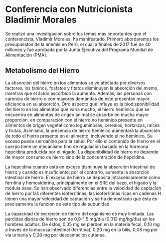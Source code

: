 # Conferencia con Nutricionista Bladimir Morales
<p>Se realizó una investigación sobre los temas más importantes que el conferencista, Vladimir Morales,  ha manifestado. Primero abordaremos los presupuestos de la anemia en Perú, el cual a finales de 2017 fue de 40 millones y fue  aprobada por la Junta Ejecutiva del Programa Mundial de Alimentación (PMA).</p>

<h2> Metabolismo del Hierro </h2>
<p>La absorción del hierro en los alimentos se ve afectada por diversos factores, los taninos, fosfatos y fitatos disminuyen la absorción del mismo, mientras que el ácido ascórbico la aumenta. Además, las personas con carencia de hierro o con mayores demandas de este presentan mayor eficiencia en su absorción. Otro aspecto que influye es la biodisponibilidad del hierro en los alimentos que varía mucho, el hierro hemínico que se encuentra en alimentos de origen animal se absorbe en mucha mayor proporción, en comparación con el hierro no hemínico presente en alimentos de origen vegetal como leguminosas, cereales, hortalizas, raíces y frutas. Asimismo, la presencia de hierro hemínico aumentará la absorción de todo el hierro presente en el alimento, incluyendo el no hemínico. Su exceso puede ser dañino para la salud. Por ello el contenido de hierro en el cuerpo tiene un mecanismo fino de regulación basado en la hormona hepcidina producida por el hígado. La disponibilidad de hierro no depende de mayor consumo de hierro sino de la concentración de hepcidina.</p>
<p>La hepcidina cuando está en exceso disminuye la absorción intestinal de hierro y cuando es insuficiente; por el contrario, aumenta la absorción intestinal de hierro. El exceso de hierro se deposita intracelularmente como ferritina y hemosiderina, principalmente en el SRE del bazo, el hígado y la médula ósea. Se han observado diferencias entre la velocidad de captación de hierro por las diferentes isoferritinas; las isoferritinas ricas en cadenas H tienen una mayor velocidad de captación y se ha demostrado que ésta es precisamente la función de este tipo de subunidad.</p>
<p>La capacidad de excreción de hierro del organismo es muy limitada. Las pérdidas diarias de hierro son de 0,9-1,5 mg/día (0,013 mg/kg/día) en los hombres adultos. De éstos, 0,35 mg se pierden en la materia fecal, 0,10 mg a través de la mucosa intestinal (ferritina), 0,20 mg en la bilis, 0,08 mg por vía urinaria y 0,20 mg por descamación cutánea. </p>
